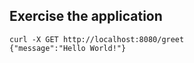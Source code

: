 ## Exercise the application

```
curl -X GET http://localhost:8080/greet
{"message":"Hello World!"}
```
